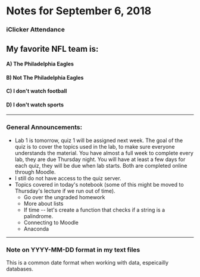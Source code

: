 
# Notes for September 6, 2018

### iClicker Attendance

## My favorite NFL team is:
#### A) The Philadelphia Eagles
#### B) Not The Philadelphia Eagles
#### C) I don't watch football
#### D) I don't watch sports

---

### General Announcements:
* Lab 1 is tomorrow, quiz 1 will be assigned next week. The goal of the quiz is to cover the topics used in the lab, to make sure everyone understands the material. You have almost a full week to complete every lab, they are due Thursday night. You will have at least a few days for each quiz, they will be due when lab starts. Both are completed online through Moodle.
* I still do not have access to the quiz server.
* Topics covered in today's notebook (some of this might be moved to Thursday's lecture if we run out of time).
    * Go over the ungraded homework
    * More about lists
    * If time -- let's create a function that checks if a string is a palindrome.
    * Connecting to Moodle
    * Anaconda

---

### Note on YYYY-MM-DD format in my text files

This is a common date format when working with data, espeicailly databases.

